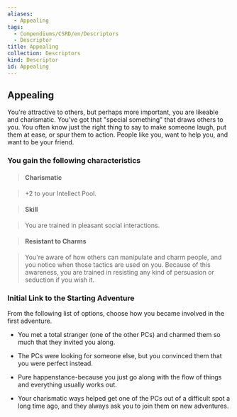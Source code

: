 ```yaml
---
aliases:
  - Appealing
tags:
  - Compendiums/CSRD/en/Descriptors
  - Descriptor
title: Appealing
collection: Descriptors
kind: Descriptor
id: Appealing
---
```

## Appealing    
You're attractive to others, but perhaps more important, you are likeable and charismatic. You've got that "special something" that draws others to you. You often know just the right thing to say to make someone laugh, put them at ease, or spur them to action. People like you, want to help you, and want to be your friend.  
### You gain the following characteristics    
> #### Charismatic  
> +2 to your Intellect Pool.    
  
> #### Skill  
> You are trained in pleasant social interactions.    
  
> #### Resistant to Charms  
> You're aware of how others can manipulate and charm people, and you notice when those tactics are used on you. Because of this awareness, you are trained in resisting any kind of persuasion or seduction if you wish it.    
  
### Initial Link to the Starting Adventure    
From the following list of options, choose how you became involved in the first adventure.    
- You met a total stranger (one of the other PCs) and charmed them so much that they invited you along.    
- The PCs were looking for someone else, but you convinced them that you were perfect instead.    
- Pure happenstance-because you just go along with the flow of things and everything usually works out.    
- Your charismatic ways helped get one of the PCs out of a difficult spot a long time ago, and they always ask you to join them on new adventures.  
